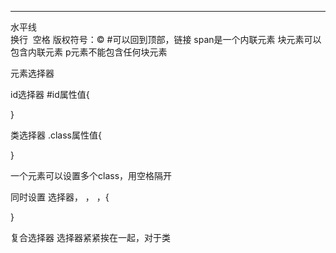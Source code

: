 <hr>水平线
<br>换行
&nbsp空格
版权符号：&copy
#可以回到顶部，链接
span是一个内联元素
块元素可以包含内联元素
p元素不能包含任何块元素

元素选择器

id选择器
#id属性值{

}

类选择器
.class属性值{

}

一个元素可以设置多个class，用空格隔开

同时设置 选择器， ， ，{

}

复合选择器 选择器紧紧挨在一起，对于类

